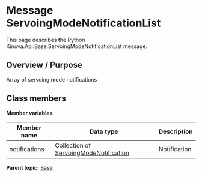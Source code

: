 # Message ServoingModeNotificationList

This page describes the Python Kinova.Api.Base.ServoingModeNotificationList message.

## Overview / Purpose

Array of servoing mode notifications

## Class members

 **Member variables** 

|Member name|Data type|Description|
|-----------|---------|-----------|
|notifications|Collection of [ServoingModeNotification](msg_Base_ServoingModeNotification.md#)|Notification|

**Parent topic:** [Base](../references/summary_Base.md)

